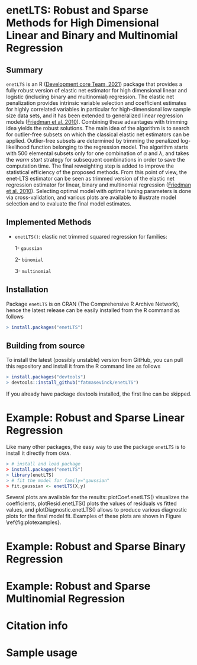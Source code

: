 # enetLTS: Robust and Sparse Methods for High Dimensional Linear and Binary and Multinomial Regression

## Summary

`enetLTS` is an R ([Development core Team, 2021](https://www.R-project.org/)) package that provides a fully robust version of 
elastic net estimator for high dimensional linear and logistic (including 
binary and multinomial) regression. The elastic net penalization provides 
intrinsic variable selection and coefficient estimates for highly correlated 
variables in particular for high-dimensional low sample size 
data sets, and it has been extended to generalized linear regression models 
([Friedman et al. 2010](https://www.jstatsoft.org/article/download/v033i01/361)). 
Combining these advantages with trimming idea yields the robust solutions.
The main idea of the algorithm is to search for outlier-free subsets on which the classical elastic 
net estimators can be applied. Outlier-free subsets are determined by trimming 
the penalized log-likelihood function belonging to the regression model. 
The algorithm starts with 500 elemental subsets
only for one combination of $\alpha$ and $\lambda$, and takes the *warm start* strategy
for subsequent combinations in order to save the computation time.
The final reweighting step is added to improve the statistical 
efficiency of the proposed methods. 
From this point of view, the enet-LTS estimator can be seen as trimmed version 
of the elastic net regression estimator for linear, binary and multinomial 
regression ([Friedman et al. 2010](https://www.jstatsoft.org/article/download/v033i01/361)). 
Selecting optimal model with optimal tuning parameters is done via cross-validation, 
and various plots are available to illustrate model selection and to evaluate the 
final model estimates. 

## Implemented Methods 

- `enetLTS()`: elastic net trimmed squared regression for families:

   1- `gaussian`

   2- `binomial`
   
   3- `multinomial`
                                                                  

## Installation

Package `enetLTS` is on CRAN (The Comprehensive R Archive Network), hence the latest release can be easily installed from the R command as follows

```R
> install.packages("enetLTS")
```

## Building from source

To install the latest (possibly unstable) version from GitHub, you can pull this repository and install it from the R command line as follows

```R
> install.packages("devtools")
> devtools::install_github("fatmasevinck/enetLTS")
```

If you already have package devtools installed, the first line can be skipped.


# Example: Robust and Sparse Linear Regression

Like many other packages, the easy way to use the package `enetLTS` is to install it directly from `CRAN`. 

```R
> # install and load package
> install.packages("enetLTS")
> library(enetLTS)
> # fit the model for family="gaussian"
> fit.gaussian <- enetLTS(X,y)
```

Several plots are available for the results: plotCoef.enetLTS() visualizes the coefficients, 
plotResid.enetLTS() plots the values of residuals vs fitted values, 
and plotDiagnostic.enetLTS() allows to produce various diagnostic
plots for the final model fit. 
Examples of these plots are shown in Figure \ref{fig:plotexamples}.

# Example: Robust and Sparse Binary Regression 

# Example: Robust and Sparse Multinomial Regression

# Citation info

# Sample usage 

